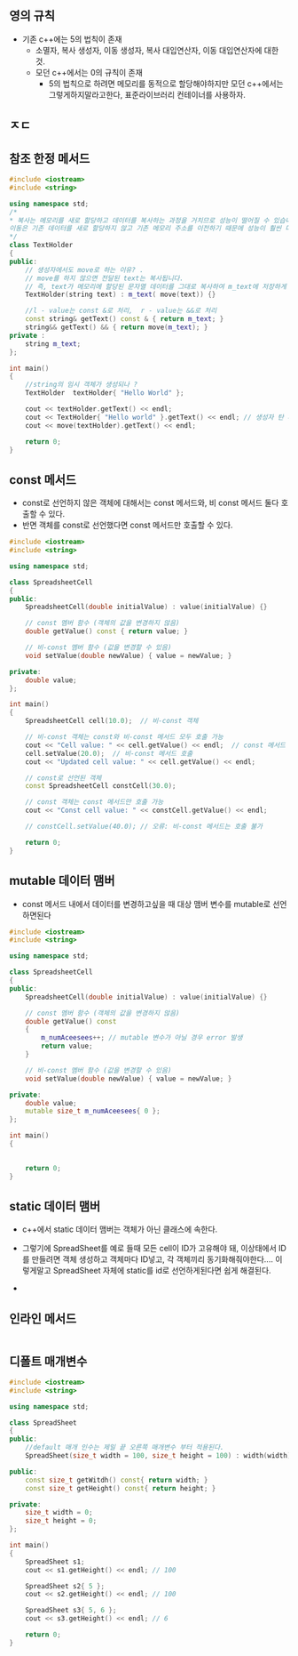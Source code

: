 
## 영의 규칙

- 기존 c++에는 5의 법칙이 존재
  - 소멸자, 복사 생성자, 이동 생성자, 복사 대입연산자, 이동 대입연산자에 대한 것.
  - 모던 c++에서는 0의 규칙이 존재 
    - 5의 법칙으로 하려면 메모리를 동적으로 할당해야하지만 모던 c++에서는 그렇게하지말라고한다, 표준라이브러리 컨테이너를 사용하자. 

## ㅈㄷ

## 참조 한정 메서드 

````c++
#include <iostream>
#include <string>

using namespace std;
/*
* 복사는 메모리를 새로 할당하고 데이터를 복사하는 과정을 거치므로 성능이 떨어질 수 있습니다.
이동은 기존 데이터를 새로 할당하지 않고 기존 메모리 주소를 이전하기 때문에 성능이 훨씬 더 좋습니다.
*/
class TextHolder
{
public:
	// 생성자에서도 move로 하는 이유? .
	// move를 하지 않으면 전달된 text는 복사됩니다. 
	// 즉, text가 메모리에 할당된 문자열 데이터를 그대로 복사하여 m_text에 저장하게 됩니다. 
	TextHolder(string text) : m_text( move(text)) {}

	//l - value는 const &로 처리,  r - value는 &&로 처리 
	const string& getText() const & { return m_text; }
	string&& getText() && { return move(m_text); }
private : 
	string m_text;
};

int main()
{
	//string의 임시 객체가 생성되나 ? 
	TextHolder	textHolder{ "Hello World" };

	cout << textHolder.getText() << endl;
	cout << TextHolder{ "Hello world" }.getText() << endl; // 생성자 탄 후 -> r- value로 탄다.
	cout << move(textHolder).getText() << endl;

	return 0;
}
````

## const 메서드

- const로 선언하지 않은 객체에 대해서는 const 메서드와, 비 const 메서드 둘다 호출할 수 있다.
- 반면 객체를 const로 선언했다면 const 메서드만 호출할 수 있다. 

````c++
#include <iostream>
#include <string>

using namespace std;

class SpreadsheetCell
{
public:
    SpreadsheetCell(double initialValue) : value(initialValue) {}

    // const 멤버 함수 (객체의 값을 변경하지 않음)
    double getValue() const { return value; }

    // 비-const 멤버 함수 (값을 변경할 수 있음)
    void setValue(double newValue) { value = newValue; }

private:
    double value;
};

int main()
{
    SpreadsheetCell cell(10.0);  // 비-const 객체

    // 비-const 객체는 const와 비-const 메서드 모두 호출 가능
    cout << "Cell value: " << cell.getValue() << endl;  // const 메서드 호출
    cell.setValue(20.0);  // 비-const 메서드 호출
    cout << "Updated cell value: " << cell.getValue() << endl;

    // const로 선언된 객체
    const SpreadsheetCell constCell(30.0);

    // const 객체는 const 메서드만 호출 가능
    cout << "Const cell value: " << constCell.getValue() << endl;

    // constCell.setValue(40.0); // 오류: 비-const 메서드는 호출 불가

    return 0;
}

````

## mutable 데이터 맴버 

- const 메서드 내에서 데이터를 변경하고싶을 때 대상 맴버 변수를 mutable로 선언하면된다 

````c++
#include <iostream>
#include <string>

using namespace std;

class SpreadsheetCell
{
public:
    SpreadsheetCell(double initialValue) : value(initialValue) {}

    // const 멤버 함수 (객체의 값을 변경하지 않음)
    double getValue() const 
    {
        m_numAceesees++; // mutable 변수가 아닐 경우 error 발생 
        return value; 
    }

    // 비-const 멤버 함수 (값을 변경할 수 있음)
    void setValue(double newValue) { value = newValue; }

private:
    double value;
    mutable size_t m_numAceesees{ 0 };
};

int main()
{
   

    return 0;
}

````

## static 데이터 맴버

- c++에서 static 데이터 맴버는 객체가 아닌 클래스에 속한다. 
- 그렇기에 SpreadSheet를 예로 들때 모든 cell이 ID가 고유해야 돼, 이상태에서 ID를 만들려면 객체 생성하고 객체마다 ID넣고, 각 객체끼리 동기화해줘야한다.... 이렇게말고 SpreadSheet 자체에 static를 id로 선언하게된다면 쉽게 해결된다. 

- 


## 인라인 메서드 

````c++

````

## 디폴트 매개변수 

````c++
#include <iostream>
#include <string>

using namespace std;

class SpreadSheet
{
public:
	//default 매개 인수는 제일 끝 오른쪽 매개변수 부터 적용된다. 
	SpreadSheet(size_t width = 100, size_t height = 100) : width(width), height(height) {}

public:
	const size_t getWitdh() const{ return width; }
	const size_t getHeight() const{ return height; }

private:
	size_t width = 0;
	size_t height = 0;
};

int main()
{
	SpreadSheet s1;
	cout << s1.getHeight() << endl; // 100

	SpreadSheet s2{ 5 };
	cout << s2.getHeight() << endl; // 100 

	SpreadSheet s3{ 5, 6 };
	cout << s3.getHeight() << endl; // 6

	return 0;
}
````